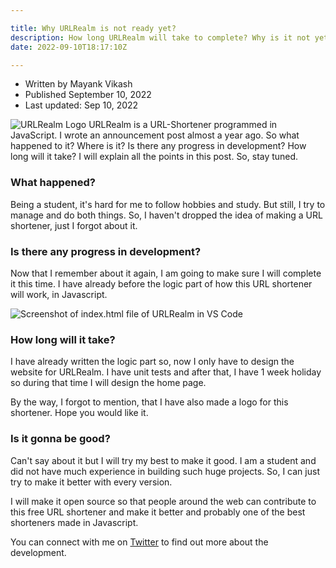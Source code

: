```yaml
---

title: Why URLRealm is not ready yet?
description: How long URLRealm will take to complete? Why is it not yet ready? What is taking so long?
date: 2022-09-10T18:17:10Z

---
```


- Written by Mayank Vikash
- Published September 10, 2022
- Last updated: Sep 10, 2022

![URLRealm Logo](https://mayankvikash.ml/news/Why-URLRealm-is-not-ready-yet/URLRealm-logo.webp)
URLRealm is a URL-Shortener programmed in JavaScript. I wrote an announcement post almost a year ago. So what happened to it? Where is it? Is there any progress in development? How long will it take? I will explain all the points in this post. So, stay tuned.

### What happened?

Being a student, it's hard for me to follow hobbies and study. But still, I try to manage and do both things. So, I haven't dropped the idea of making a URL shortener, just I forgot about it. 

### Is there any progress in development?

Now that I remember about it again, I am going to make sure I will complete it this time. I have already before the logic part of how this URL shortener will work, in Javascript.

![Screenshot of index.html file of URLRealm in VS Code](https://mayankvikash.ml/news/Why-URLRealm-is-not-ready-yet/urlrealm-vscode-js-screenshot.webp)

### How long will it take?
I have already written the logic part so, now I only have to design the website for URLRealm.  I have unit tests and after that, I have 1 week holiday so during that time I will design the home page. 

By the way, I forgot to mention, that I have also made a logo for this shortener. Hope you would like it. 

### Is it gonna be good?
Can't say about it but I will try my best to make it good. I am a student and did not have much experience in building such huge projects. So, I can just try to make it better with every version. 

I will make it open source so that people around the web can contribute to this free URL shortener and make it better and probably one of the best shorteners made in Javascript.

You can connect with me on [Twitter](https://twitter.com/MayankVikash1) to find out more about the development.










